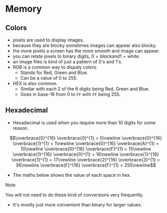 # Memory 

## Colors

- pixels are used to display images.
- because they are blocky sometimes images can appear also blocky.
- the more pixels a screen has the more _smooth_ and image can appear.
- you can relate pixels to binary digits, $0 = black and 1 = white$.
- an image files is kind of just a pattern of 0's and 1's. 
- RGB is a common way to dispaly colors.
    - Stands for Red, Green and Blue. 
    - Can be a value of 0 to 255.
- HEX is also common.  
    - Similar with each 2 of the 6 digits being Red, Green and Blue.
    - Goes in base-16 from 0 to `FF` with `FF` being 255.

## Hexadecimal

- Hexadecimal is used when you require more than 10 digits for some reason.

``` math
\overbrace{0}^{16} \overbrace{0}^{1} = 0\newline
\overbrace{0}^{16} \overbrace{1}^{1} = 1\newline
\overbrace{0}^{16} \overbrace{A}^{1} = 10\newline
\overbrace{0}^{16} \overbrace{F}^{1} = 15\newline
\overbrace{1}^{16} \overbrace{0}^{1} = 16\newline
\overbrace{1}^{16} \overbrace{1}^{1} = 17\newline
\overbrace{2}^{16} \overbrace{3}^{1} = 36\newline
\overbrace{F}^{16} \overbrace{F}^{1} = 255\newline
```

- The maths below shows the value of each space in hex.

> [!NOTE]
> You will not need to do these kind of conversions very frequently.

- It's mostly just more convenient than binary for larger values.
